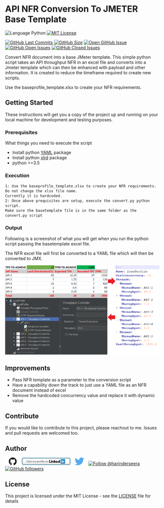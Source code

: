 # API NFR Conversion To JMETER Base Template
![Language Python](https://img.shields.io/badge/%20Language-python-blue.svg) [![MIT License](http://img.shields.io/badge/License-MIT-blue.png)](LICENSE)

[![GitHub Last Commits](https://img.shields.io/github/last-commit/hseera/nfrtojmx.svg)](https://github.com/hseera/nfrtojmx/commits/) [![GitHub Size](https://img.shields.io/github/repo-size/hseera/nfrtojmx.svg)](https://github.com/hseera/nfrtojmx/)
[![Open GitHub Issue](https://img.shields.io/badge/Open-Incident-brightgreen.svg)](https://github.com/hseera/nfrtojmx/issues/new/choose)
[![GitHub Open Issues](https://img.shields.io/github/issues/hseera/nfrtojmx?color=purple)](https://github.com/hseera/nfrtojmx/issues?q=is%3Aopen+is%3Aissue)
[![GitHub Closed Issues](https://img.shields.io/github/issues-closed/hseera/nfrtojmx?color=purple)](https://github.com/hseera/nfrtojmx/issues?q=is%3Aclosed+is%3Aissue)


Convert NFR document into a base JMeter template.
This simple python script takes an API throughput NFR in an excel file and converts into a Jmeter template which can then be enhanced with payload and other information. It is created to reduce the timeframe required to create new scripts.

Use the baseprofile_template.xlsx to create your NFR requirements. 


## Getting Started

These instructions will get you a copy of the project up and running on your local machine for development and testing purposes.

### Prerequisites

What things you need to execute the script


* Install python [YAML](https://pypi.org/project/PyYAML/#files) package
* Install python [xlrd](https://pypi.org/project/xlrd/#files) package
* python >=3.5


### Execution

```
1: Use the baseprofile_template.xlsx to create your NFR requirements. Do not change the xlsx file name. 
Currently it is hardcoded.
2: Once above prequisites are setup, execute the convert.py python script. 
Make sure the basetemplate file is in the same folder as the convert.py script
```

### Output
Following is a screenshot of what you will get when you run the python script passing the basetemplate excel file.

The NFR excel file will first be converted to a YAML file which will then be converted to JMX. 

![Alt text](/images/Screenshot.png?raw=true "Optional Title")

## Improvements

* Pass NFR template as a parameter to the conversion script
* Have a capability down the track to just use a YAML file as an NFR document instead of excel
* Remove the hardcoded concurrency value and replace it with dynamic value

## Contribute

If you would like to contribute to this project, please reachout to me. Issues and pull requests are welcomed too.

## Author
[<img id="github" src="./images/github.png" width="50" a="https://github.com/hseera/">](https://github.com/hseera/)    [<img src="./images/linkedin.png" style="max-width:100%;" >](https://www.linkedin.com/in/hpseera) [<img id="twitter" src="./images/twitter.png" width="50" a="twitter.com/HarinderSeera/">](https://twitter.com/@HarinderSeera) <a href="https://twitter.com/intent/follow?screen_name=harinderseera"> <img src="https://img.shields.io/twitter/follow/harinderseera.svg?label=Follow%20@harinderseera" alt="Follow @harinderseera" /> </a>          [![GitHub followers](https://img.shields.io/github/followers/hseera.svg?style=social&label=Follow&maxAge=2592000)](https://github.com/hseera?tab=followers)

## License

This project is licensed under the MIT License - see the [LICENSE](LICENSE) file for details
